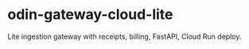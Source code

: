 # odin-gateway-cloud-lite
Lite ingestion gateway with receipts, billing, FastAPI, Cloud Run deploy.
